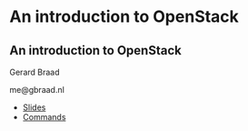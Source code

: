 # An introduction to OpenStack

## An introduction to OpenStack
Gerard Braad

<span class="lightblue">me</span><span class="white">@gbraad</span><span class="orange">.nl</span>


  * [Slides](./slides.html)
  * [Commands](./commands.html)


